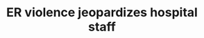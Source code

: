 ---
order: 21
title: ER violence jeopardizes hospital staff
authors:
    - Angie Wang
categories:
    - story
    - photo
link: http://theink.nyc/emergency-room-violence/
redirect: true
photo:
    filename: er_violence.jpg
---